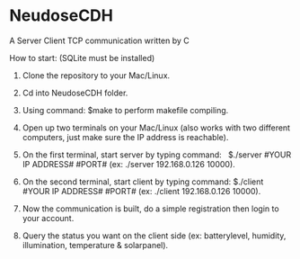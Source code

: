 # NeudoseCDH
A Server Client TCP communication written by C

How to start: (SQLite must be installed)

1. Clone the repository to your Mac/Linux.

2. Cd into NeudoseCDH folder.

3. Using command:   $make     to perform makefile compiling.

4. Open up two terminals on your Mac/Linux (also works with two different computers, just make sure the IP address is reachable).

5. On the first terminal, start server by typing command:     $./server #YOUR IP ADDRESS# #PORT# 
(ex:  ./server 192.168.0.126 10000).

6. On the second terminal, start client by typing command:    $./client #YOUR IP ADDRESS# #PORT# 
(ex:  ./client 192.168.0.126 10000).

6. Now the communication is built, do a simple registration then login to your account.

7. Query the status you want on the client side (ex: batterylevel, humidity, illumination, temperature & solarpanel).
